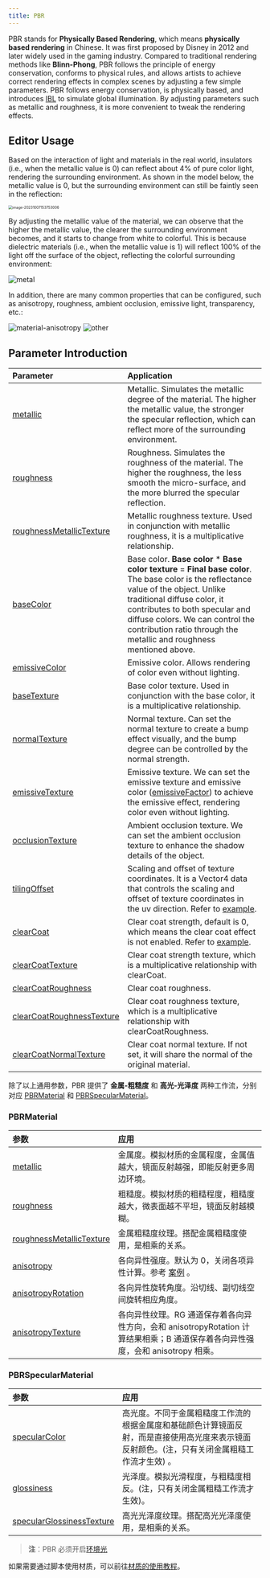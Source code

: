 ```yaml
---
title: PBR
---
```


PBR stands for **Physically Based Rendering**, which means **physically based rendering** in Chinese. It was first proposed by Disney in 2012 and later widely used in the gaming industry. Compared to traditional rendering methods like **Blinn-Phong**, PBR follows the principle of energy conservation, conforms to physical rules, and allows artists to achieve correct rendering effects in complex scenes by adjusting a few simple parameters. PBR follows energy conservation, is physically based, and introduces [IBL](/en/docs/graphics/light/ambient) to simulate global illumination. By adjusting parameters such as metallic and roughness, it is more convenient to tweak the rendering effects.

<playground src="pbr-base.ts"></playground>

## Editor Usage

Based on the interaction of light and materials in the real world, insulators (i.e., when the metallic value is 0) can reflect about 4% of pure color light, rendering the surrounding environment. As shown in the model below, the metallic value is 0, but the surrounding environment can still be faintly seen in the reflection:

<img src="https://gw.alipayobjects.com/zos/OasisHub/1017d75b-03a3-4c06-8971-524544373429/image-20231007153753006.png" alt="image-20231007153753006" style="zoom:50%;" />

By adjusting the metallic value of the material, we can observe that the higher the metallic value, the clearer the surrounding environment becomes, and it starts to change from white to colorful. This is because dielectric materials (i.e., when the metallic value is 1) will reflect 100% of the light off the surface of the object, reflecting the colorful surrounding environment:

<img src="https://gw.alipayobjects.com/zos/OasisHub/711f8b97-247c-465e-8cf2-4896b0c78534/metal.gif" alt="metal" style="zoom:100%;" />

In addition, there are many common properties that can be configured, such as anisotropy, roughness, ambient occlusion, emissive light, transparency, etc.:

<img src="https://gw.alipayobjects.com/zos/OasisHub/2c8dde75-9557-41db-a1d0-6ca9352530e4/material-anisotropy.gif" alt="material-anisotropy" style="zoom:100%;" />

<img src="https://gw.alipayobjects.com/zos/OasisHub/4806589e-386f-404a-82e5-d273e98b707d/other.gif" alt="other" style="zoom:100%;" />

## Parameter Introduction

| Parameter | Application |
| :-- | :-- |
| [metallic](/apis/core/#PBRMaterial-metallic) | Metallic. Simulates the metallic degree of the material. The higher the metallic value, the stronger the specular reflection, which can reflect more of the surrounding environment. |
| [roughness](/apis/core/#PBRMaterial-roughness) | Roughness. Simulates the roughness of the material. The higher the roughness, the less smooth the micro-surface, and the more blurred the specular reflection. |
| [roughnessMetallicTexture](/apis/core/#PBRMaterial-roughnessMetallicTexture) | Metallic roughness texture. Used in conjunction with metallic roughness, it is a multiplicative relationship. |
| [baseColor](/apis/core/#PBRBaseMaterial-baseColor) | Base color. **Base color** \* **Base color texture** = **Final base color**. The base color is the reflectance value of the object. Unlike traditional diffuse color, it contributes to both specular and diffuse colors. We can control the contribution ratio through the metallic and roughness mentioned above. |
| [emissiveColor](/apis/core/#PBRBaseMaterial-emissiveColor) | Emissive color. Allows rendering of color even without lighting. |
| [baseTexture](/apis/core/#PBRBaseMaterial-baseTexture) | Base color texture. Used in conjunction with the base color, it is a multiplicative relationship. |
| [normalTexture](/apis/core/#PBRBaseMaterial-normalTexture) | Normal texture. Can set the normal texture to create a bump effect visually, and the bump degree can be controlled by the normal strength. |
| [emissiveTexture](/apis/core/#PBRBaseMaterial-emissiveTexture) | Emissive texture. We can set the emissive texture and emissive color ([emissiveFactor](/apis/core/#PBRBaseMaterial-emissiveTexture)) to achieve the emissive effect, rendering color even without lighting. |
| [occlusionTexture](/apis/core/#PBRBaseMaterial-occlusionTexture) | Ambient occlusion texture. We can set the ambient occlusion texture to enhance the shadow details of the object. |
| [tilingOffset](/apis/core/#PBRBaseMaterial-tilingOffset) | Scaling and offset of texture coordinates. It is a Vector4 data that controls the scaling and offset of texture coordinates in the uv direction. Refer to [example](/en/embed/tiling-offset). |
| [clearCoat](/apis/core/#PBRBaseMaterial-clearCoat) | Clear coat strength, default is 0, which means the clear coat effect is not enabled. Refer to [example](/en/embed/pbr-clearcoat). |
| [clearCoatTexture](/apis/core/#PBRBaseMaterial-clearCoatTexture) | Clear coat strength texture, which is a multiplicative relationship with clearCoat. |
| [clearCoatRoughness](/apis/core/#PBRBaseMaterial-clearCoatRoughness) | Clear coat roughness. |
| [clearCoatRoughnessTexture](/apis/core/#PBRBaseMaterial-clearCoatRoughnessTexture) | Clear coat roughness texture, which is a multiplicative relationship with clearCoatRoughness. |
| [clearCoatNormalTexture](/apis/core/#PBRBaseMaterial-clearCoatNormalTexture) | Clear coat normal texture. If not set, it will share the normal of the original material. |

除了以上通用参数，PBR 提供了 **金属-粗糙度** 和 **高光-光泽度** 两种工作流，分别对应 [PBRMaterial](/apis/core/#PBRMaterial) 和 [PBRSpecularMaterial](/apis/core/#PBRSpecularMaterial)。

### PBRMaterial

| 参数 | 应用 |
| :-- | :-- |
| [metallic](/apis/core/#PBRMaterial-metallic) | 金属度。模拟材质的金属程度，金属值越大，镜面反射越强，即能反射更多周边环境。 |
| [roughness](/apis/core/#PBRMaterial-roughness) | 粗糙度。模拟材质的粗糙程度，粗糙度越大，微表面越不平坦，镜面反射越模糊。 |
| [roughnessMetallicTexture](/apis/core/#PBRMaterial-roughnessMetallicTexture) | 金属粗糙度纹理。搭配金属粗糙度使用，是相乘的关系。 |
| [anisotropy](/apis/core/#PBRMaterial-anisotropy) | 各向异性强度。默认为 0，关闭各项异性计算。参考 [案例](/en/embed/pbr-anisotropy) 。 |
| [anisotropyRotation](/apis/core/#PBRMaterial-anisotropyRotation) | 各向异性旋转角度。沿切线、副切线空间旋转相应角度。 |
| [anisotropyTexture](/apis/core/#PBRMaterial-anisotropyTexture) | 各向异性纹理。RG 通道保存着各向异性方向，会和 anisotropyRotation 计算结果相乘；B 通道保存着各向异性强度，会和 anisotropy 相乘。 |

### PBRSpecularMaterial

| 参数 | 应用 |
| :-- | :-- |
| [specularColor](/apis/core/#PBRMaterial-specularColor) | 高光度。不同于金属粗糙度工作流的根据金属度和基础颜色计算镜面反射，而是直接使用高光度来表示镜面反射颜色。(注，只有关闭金属粗糙工作流才生效) 。 |
| [glossiness](/apis/core/#PBRMaterial-glossiness) | 光泽度。模拟光滑程度，与粗糙度相反。(注，只有关闭金属粗糙工作流才生效)。 |
| [specularGlossinessTexture](/apis/core/#PBRMaterial-specularGlossinessTexture) | 高光光泽度纹理。搭配高光光泽度使用，是相乘的关系。 |

> **注**：PBR 必须开启[环境光](/en/docs/graphics/light/ambient)

如果需要通过脚本使用材质，可以前往[材质的使用教程](/en/docs/graphics/material/script)。
